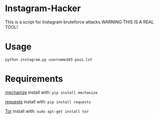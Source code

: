 # Instagram-Hacker
This is a script for Instagram bruteforce attacks.WARNING THIS IS A REAL TOOL!

# Usage

`python instagram.py username103 pass.lst`

# Requirements

[mechanize](https://pypi.python.org/pypi/mechanize/) install with: `pip install mechanize`

[requests](https://pypi.python.org/pypi/requests/2.18.4) install with: `pip install requests`

[Tor](https://www.torproject.org/docs/debian) install with: `sudo apt-get install tor`
